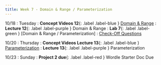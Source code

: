 ```yaml
---
title: Week 7 - Domain & Range / Parameterization
---
```


10/18
: Tuesday
: **Concept Videos 12**{: .label .label-blue } [Domain & Range](#)
: **Lecture 12**{: .label .label-purple } Domain & Range
: **Lab 7**{: .label .label-green } [Domain & Range / Parameterization]
  : [Check-Off Questions](https://cs151.org/lab/)

10/20
: Thursday
: **Concept Videos Lecture 13**{: .label .label-blue } [Parameterization](#)
: **Lecture 13**{: .label .label-purple } Parameterization

10/23
: Sunday
: **Project 2 due**{: .label .label-red } Wordle Starter Doc Due
